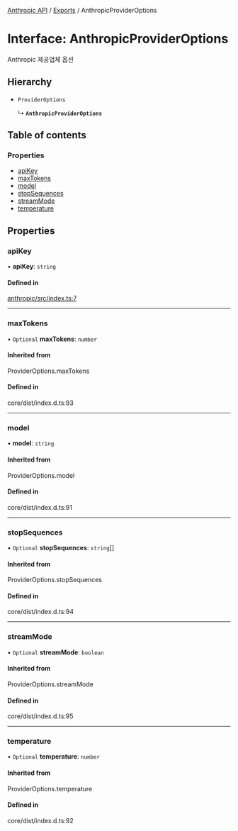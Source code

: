 [Anthropic API](../../) / [Exports](../modules) / AnthropicProviderOptions

# Interface: AnthropicProviderOptions

Anthropic 제공업체 옵션

## Hierarchy

- `ProviderOptions`

  ↳ **`AnthropicProviderOptions`**

## Table of contents

### Properties

- [apiKey](AnthropicProviderOptions#apikey)
- [maxTokens](AnthropicProviderOptions#maxtokens)
- [model](AnthropicProviderOptions#model)
- [stopSequences](AnthropicProviderOptions#stopsequences)
- [streamMode](AnthropicProviderOptions#streammode)
- [temperature](AnthropicProviderOptions#temperature)

## Properties

### apiKey

• **apiKey**: `string`

#### Defined in

[anthropic/src/index.ts:7](https://github.com/robotaio/robota/blob/c397724a2d06d66ad71d874519312f9bbb9b1d70/packages/anthropic/src/index.ts#L7)

___

### maxTokens

• `Optional` **maxTokens**: `number`

#### Inherited from

ProviderOptions.maxTokens

#### Defined in

core/dist/index.d.ts:93

___

### model

• **model**: `string`

#### Inherited from

ProviderOptions.model

#### Defined in

core/dist/index.d.ts:91

___

### stopSequences

• `Optional` **stopSequences**: `string`[]

#### Inherited from

ProviderOptions.stopSequences

#### Defined in

core/dist/index.d.ts:94

___

### streamMode

• `Optional` **streamMode**: `boolean`

#### Inherited from

ProviderOptions.streamMode

#### Defined in

core/dist/index.d.ts:95

___

### temperature

• `Optional` **temperature**: `number`

#### Inherited from

ProviderOptions.temperature

#### Defined in

core/dist/index.d.ts:92
